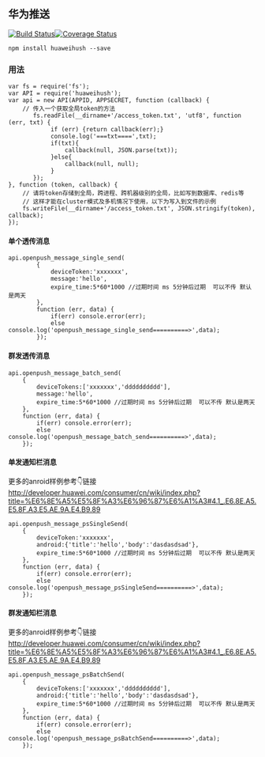 ## 华为推送
[![Build Status](https://travis-ci.org/jiangli373/HuaweiPush.svg?branch=master)](https://travis-ci.org/jiangli373/HuaweiPush)[![Coverage Status](https://coveralls.io/repos/github/jiangli373/HuaweiPush/badge.svg?branch=master)](https://coveralls.io/github/jiangli373/HuaweiPush?branch=master)

    npm install huaweihush --save

### 用法

    var fs = require('fs');
    var API = require('huaweihush');
    var api = new API(APPID, APPSECRET, function (callback) {
    	// 传入一个获取全局token的方法
    	   fs.readFile(__dirname+'/access_token.txt', 'utf8', function (err, txt) {
    		    if (err) {return callback(err);}
    		    console.log('===txt====',txt);
    		    if(txt){
    			    callback(null, JSON.parse(txt));
    		    }else{
    			    callback(null, null);
    		    }
    	   });
    }, function (token, callback) {
    	// 请将token存储到全局，跨进程、跨机器级别的全局，比如写到数据库、redis等
    	// 这样才能在cluster模式及多机情况下使用，以下为写入到文件的示例
    	fs.writeFile(__dirname+'/access_token.txt', JSON.stringify(token), callback);
    });
    
#### 单个透传消息

    api.openpush_message_single_send(
    		{
                deviceToken:'xxxxxxx',
                message:'hello',
                expire_time:5*60*1000 //过期时间 ms 5分钟后过期  可以不传 默认是两天
    		},
    		function (err, data) {
    			if(err) console.error(err);
    			else console.log('openpush_message_single_send==========>',data);
    		});
    		
#### 群发透传消息

    api.openpush_message_batch_send(
        {
            deviceTokens:['xxxxxxx','dddddddddd'],
            message:'hello',
            expire_time:5*60*1000 //过期时间 ms 5分钟后过期  可以不传 默认是两天
        },
        function (err, data) {
            if(err) console.error(err);
            else console.log('openpush_message_batch_send==========>',data);
        });
#### 单发通知栏消息

更多的anroid样例参考👇链接
http://developer.huawei.com/consumer/cn/wiki/index.php?title=%E6%8E%A5%E5%8F%A3%E6%96%87%E6%A1%A3#4.1_.E6.8E.A5.E5.8F.A3.E5.AE.9A.E4.B9.89
   
    api.openpush_message_psSingleSend(
        {
            deviceToken:'xxxxxxx',
            android:{'title':'hello','body':'dasdasdsad'},
            expire_time:5*60*1000 //过期时间 ms 5分钟后过期  可以不传 默认是两天
        },
        function (err, data) {
            if(err) console.error(err);
            else console.log('openpush_message_psSingleSend==========>',data);
        });
#### 群发通知栏消息

更多的anroid样例参考👇链接
http://developer.huawei.com/consumer/cn/wiki/index.php?title=%E6%8E%A5%E5%8F%A3%E6%96%87%E6%A1%A3#4.1_.E6.8E.A5.E5.8F.A3.E5.AE.9A.E4.B9.89
 
 
    api.openpush_message_psBatchSend(
        {
            deviceTokens:['xxxxxxx','dddddddddd'],
            android:{'title':'hello','body':'dasdasdsad'},
            expire_time:5*60*1000 //过期时间 ms 5分钟后过期  可以不传 默认是两天
        },
        function (err, data) {
            if(err) console.error(err);
            else console.log('openpush_message_psBatchSend==========>',data);
        });